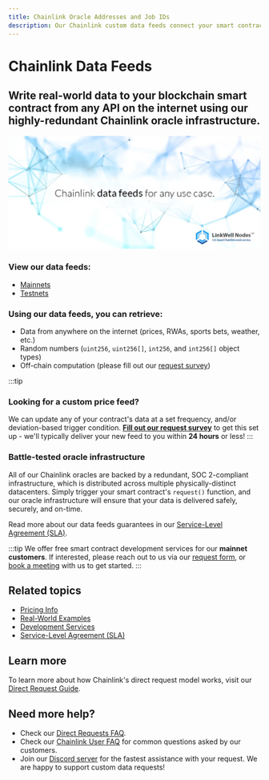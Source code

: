 ```yaml
---
title: Chainlink Oracle Addresses and Job IDs
description: Our Chainlink custom data feeds connect your smart contract to any API on the internet. Retrieve RWA prices, sports betting, weather, and real estate data.
---
```


# Chainlink Data Feeds

<h2 class='lw-subtitle'><lw-emphasis>Write real-world data to your blockchain smart contract</lw-emphasis> from any API on the internet using our highly-redundant Chainlink oracle infrastructure.</h2>

[![Custom Chainlink data feeds by LinkWell Nodes](/img/lw-banner_1080x485_Docs-DataFeeds-white.webp "Custom Chainlink data feeds by LinkWell Nodes")](/services/direct-request-jobs/mainnets/)

### View our data feeds:

* [Mainnets](/services/direct-request-jobs/mainnets/)
* [Testnets](/services/direct-request-jobs/testnets/)

### Using our data feeds, you can retrieve:

* Data from anywhere on the internet (prices, RWAs, sports bets, weather, etc.)
* Random numbers (`uint256`, `uint256[]`, `int256`, and `int256[]` object types)
* Off-chain computation (please fill out our [request survey](https://linkwellnodes.io/Getting-Started.html))

:::tip
### Looking for a custom price feed? 
We can update any of your contract's data at a set frequency, and/or deviation-based trigger condition. [**Fill out our request survey**](https://linkwellnodes.io/Getting-Started.html) to get this set up - we'll typically deliver your new feed to you within **24 hours** or less! 
:::


### Battle-tested oracle infrastructure

All of our Chainlink oracles are backed by a redundant, SOC 2-compliant infrastructure, which is distributed across multiple physically-distinct datacenters. Simply trigger your smart contract's `request()` function, and our oracle infrastructure will ensure that your data is delivered safely, securely, and on-time. 

Read more about our data feeds guarantees in our [Service-Level Agreement (SLA)](/services/direct-request-jobs/Service-Level-Agreement).

:::tip
We offer free smart contract development services for our **mainnet customers**. If interested, please reach out to us via our [request form](https://linkwellnodes.io/Getting-Started.html), or [book a meeting](https://calendly.com/linkwell-nodes) with us to get started. 
:::

## Related topics

- [Pricing Info](/services/direct-request-jobs/Pricing)
- [Real-World Examples](/services/direct-request-jobs/Any-API-Guide)
- [Development Services](/services/Development-Services)
- [Service-Level Agreement (SLA)](/services/direct-request-jobs/Service-Level-Agreement)

## Learn more

To learn more about how Chainlink's direct request model works, visit our [Direct Request Guide](/knowledgebase/Direct-Request-Guide).


## Need more help?

* Check our [Direct Requests FAQ](/knowledgebase/faq/Chainlink-Users#chainlink-direct-requests).
* Check our [Chainlink User FAQ](/knowledgebase/faq/Chainlink-Users "FAQ - Chainlink Data Consumers") for common questions asked by our customers.
* Join our [Discord server](https://discord.gg/Xs6SjqVPUA) for the fastest assistance with your request. We are happy to support custom data requests!
